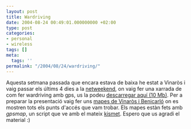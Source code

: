 ```yaml
---
layout: post
title: Wardriving
date: 2004-08-24 00:49:01.000000000 +02:00
type: post
categories:
- personal
- wireless
tags: []
meta:
  tags: ''
permalink: "/2004/08/24/wardriving/"
---
```

Aquesta setmana passada que encara estava de baixa he estat a Vinaròs i vaig passar els últims 4 dies a la [netweekend](http://www.netweekend.org), on vaig fer una xarrada de com fer wardriving amb gps, us la podeu [descarregar aquí (10 Mb)](/wireless/Wardriving-Practico.pdf). Per a preparar la presentació vaig fer uns [mapes de Vinaròs i Benicarló](/photos/folder/albums/Wardriving) on es mostren tots els punts d'accés que vam trobar. Els mapes estàn fets amb _gpsmap_, un script que ve amb el mateix [kismet](http://www.kismetwireless.net). Espero que us agradi el material :)

